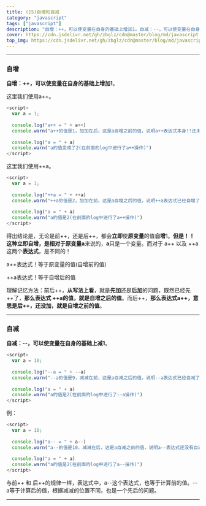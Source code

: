 ```yaml
---
title: (15)自增和自减
category: "javascript"
tags: ["javascript"]
description: "自增：++，可以使变量在自身的基础上增加1。自减：--，可以使变量在自身的基础上减1。"
cover: https://cdn.jsdelivr.net/gh/zbglz/cdn@master/blog/md/javascript.svg
top_img: https://cdn.jsdelivr.net/gh/zbglz/cdn@master/blog/md/javascript.svg
---
```


***

### 自增

**自增：++，可以使变量在自身的基础上增加1**。

这里我们使用a++。


```js js
<script>
  var a = 1;
  
  console.log("a++ = " + a++)
  console.warn("a++的值是1，加加在后，这是a自增之前的值，说明a++表达式本身!!还未自增。")
  
  console.log("a = " + a)
  console.warn("a的值变成了2(在前面的log中进行了a++操作)")
</script>
```


这里我们使用++a。


```js js
<script>
  var a = 1;
  
  console.log("++a = " + ++a)
  console.warn("++a的值是2，加加在前，这是a自增之后的值，说明++a表达式已经自增了。")
  
  console.log("a = " + a)
  console.warn("a的值是2(在前面的log中进行了a++操作)")
</script>
```


得出结论是，无论是前++，还是后++，都会**立即**使**原变量**的值**自增**1。**但是！！**这种立即自增，是相对于**原变量a**来说的，**a**只是一个变量。而对于 a++ 以及 ++a这两个**表达式**，是不同的！

a++表达式！等于原变量的值(自增前的值)

++a表达式！等于自增后的值

理解记忆方法：前后++，**从写法上看**，就是**先加**还是**后加**的问题，既然已经先++了，**那么表达式 ++a的值，就是自增之后的值**。而后++，**那么表达式a++，意思是后++，还没加，就是自增之前的值**。

***

### 自减

**自减：--，可以使变量在自身的基础上减1**。


```js js
<script>
  var a = 10;
  
  console.log("--a = " + --a)
  console.warn("--a的值是9，减减在前，这是a自减之后的值，说明--a表达式已经自减了。")
  
  console.log("a = " + a)
  console.warn("a的值是2(在前面的log中进行了--a操作)")
</script>
```


例：


```js js
<script>
  var a = 10;
  
  console.log("a-- = " + a--)
  console.warn("a--的值是10，减减在后，这是a自减之前的值，说明a--表达式还没有自减。")
  
  console.log("a = " + a)
  console.warn("a的值是2(在前面的log中进行了a--操作)")
</script>
```


与前++ 和 后++的规律一样，表达式中，a--这个表达式，也等于计算前的值。--a等于计算后的值，根据减减的位置不同，也是一个先后的问题。


***